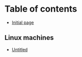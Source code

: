 # Table of contents

* [Initial page](README.md)

## Linux machines

* [Untitled](linux-machines/untitled.md)


